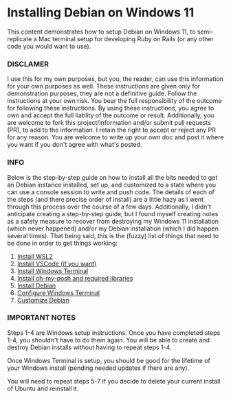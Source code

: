 # Installing Debian on Windows 11

This content demonstrates how to setup Debian on Windows 11, to semi-replicate a Mac terminal setup for developing Ruby on Rails (or any other code you would want to use).

### DISCLAMER

I use this for my own purposes, but you, the reader, can use this information for your own purposes as well. These instructions are given only for demonstration purposes, they are not a definitive guide. Follow the instructions at your own risk. You bear the full responsibility of the outcome for following these instructions. By using these instructions, you agree to own and accept the full liablity of the outcome or result. Additionally, you are welcome to fork this project/information and/or submit pull requests (PR), to add to the information. I retain the right to accept or reject any PR for any reason. You are welcome to write up your own doc and post it where you want if you don't agree with what's posted.

### INFO
Below is the step-by-step guide on how to install all the bits needed to get an Debian instance installed, set up, and customized to a state where you can use a console session to write and push code. The details of each of the steps (and there precise order of install) are a little hazy as I went through this process over the course of a few days. Additionally, I didn't anticipate creating a step-by-step guide, but I found myself creating notes as a safety measure to recover from destroying my Windows 11 installation (which never happened) and/or my Debian installation (which I did happen several times). That being said, this is the (fuzzy) list of things that need to be done in order to get things working:

1. [Install WSL2](https://github.com/scott-knight/debian-on-windows-11/blob/main/install-wsl2.md)
2. [Install VSCode (if you want)](https://github.com/scott-knight/debian-on-windows-11/blob/main/install-vscode.md)
3. [Install Windows Terminal](https://github.com/scott-knight/debian-on-windows-11/blob/main/install-windows-terminal.md)
4. [Install oh-my-posh and required libraries](https://github.com/scott-knight/debian-on-windows-11/blob/main/Install%20oh-my-posh-and-required-libraries.md)
5. [Install Debian](https://github.com/scott-knight/debian-on-windows-11/blob/main/install-debian.md)
6. [Configure Windows Terminal](https://github.com/scott-knight/debian-on-windows-11/blob/main/configure-windows-terminal.md)
7. [Customize Debian](https://github.com/scott-knight/debian-on-windows-11/blob/main/customize-debian.md)

### IMPORTANT NOTES

Steps 1-4 are Windows setup instructions. Once you have completed steps 1-4, you shouldn't have to do them again. You will be able to create and destroy Debian  installs without having to repeat steps 1-4. 

Once Windows Terminal is setup, you should be good for the lifetime of your Windows install (pending needed updates if there are any).

You will need to repeat steps 5-7 if you decide to delete your current install of Ubuntu and reinstall it.
